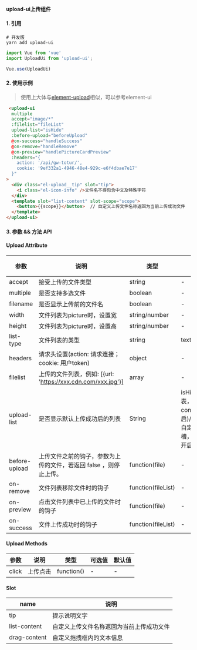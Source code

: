 #### upload-ui上传组件

#### 1. 引用

```shell
# 开发版
yarn add upload-ui
```

```javascript
import Vue from 'vue'
import UploadUi from 'upload-ui';

Vue.use(UploadUi)
```

#### 2. 使用示例

> 使用上大体与[element-upload](https://element.eleme.cn/2.8/#/zh-CN/component/upload)相似，可以参考element-ui

```html
 <upload-ui
  multiple
  accept="image/*"
  :filelist="fileList"
  upload-list="isHide"
  :before-upload="beforeUpload"
  @on-success="handleSuccess"
  @on-remove="handleRemove"
  @on-preview="handlePictureCardPreview"
  :headers="{
    action: '/api/gw-totur/',
    cookie: '9ef332a1-4946-48e4-929c-e6f4dbae7e17'
  }"
>
  <div class="el-upload__tip" slot="tip">
    <i class="el-icon-info" />文件名不得包含中文及特殊字符
  </div>
  <template slot="list-content" slot-scope="scope">
    <button>{{scope}}</button>  // 自定义上传文件名称返回为当前上传成功文件
  </template>
</upload-ui>
```

#### 3. 参数 && 方法 API

#### Upload Attribute
| 参数 | 说明 | 类型 | 可选值 | 默认值 |
| --- | --- | --- | --- | --- |
| accept | 接受上传的文件类型 | string | - | - |
| multiple | 是否支持多选文件 | boolean | - | false |
| filename | 是否显示上传前的文件名 | boolean | - | false |
| width | 文件列表为picture时，设置宽 | string/number | - |
| height | 文件列表为picture时，设置高 | string/number | - |
| list-type | 文件列表的类型 | string | text/picture/drag | text |
| headers | 请求头设置(action: 请求连接；cookie: 用户token) | object | - | - |
| filelist | 上传的文件列表，例如: [{url: 'https://xxx.cdn.com/xxx.jpg'}] | array | - | [] |
| upload-list | 是否显示默认上传成功后的列表 | String | isHide(不显示列表，drag-content开启)/listSlot(开启自定义列表插槽，list-content开启) | - 不开启 |
| before-upload | 上传文件之前的钩子，参数为上传的文件，若返回 false ，则停止上传。 | function(file) | - | - |
| on-remove | 文件列表移除文件时的钩子 | function(fileList) | - | -
| on-preview | 点击文件列表中已上传的文件时的钩子 | function(file) | - | - |
| on-success | 文件上传成功时的钩子 | function(fileList) | - | - |

#### Upload Methods
| 参数 | 说明 | 类型 | 可选值 | 默认值 |
| --- | --- | --- | --- | --- |
| click | 上传点击 | function() | - | - |

#### Slot
| name | 说明 |
| --- | --- |
| tip | 提示说明文字 |
| list-content | 自定义上传文件名称返回为当前上传成功文件
| drag-content | 自定义拖拽框内的文本信息
